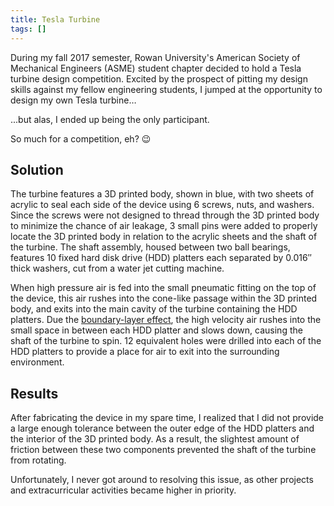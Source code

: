 ```yaml
---
title: Tesla Turbine
tags: []
---
```


During my fall 2017 semester, Rowan University's American Society of Mechanical Engineers (ASME) student chapter decided to hold a Tesla turbine design competition. Excited by the prospect of pitting my design skills against my fellow engineering students, I jumped at the opportunity to design my own Tesla turbine…

...but alas, I ended up being the only participant.

So much for a competition, eh? 😉

## Solution
The turbine features a 3D printed body, shown in blue, with two sheets of acrylic to seal each side of the device using 6 screws, nuts, and washers. Since the screws were not designed to thread through the 3D printed body to minimize the chance of air leakage, 3 small pins were added to properly locate the 3D printed body in relation to the acrylic sheets and the shaft of the turbine. The shaft assembly, housed between two ball bearings, features 10 fixed hard disk drive (HDD) platters each separated by 0.016″ thick washers, cut from a water jet cutting machine.

When high pressure air is fed into the small pneumatic fitting on the top of the device, this air rushes into the cone-like passage within the 3D printed body, and exits into the main cavity of the turbine containing the HDD platters. Due the [boundary-layer effect](https://www1.grc.nasa.gov/beginners-guide-to-aeronautics/boundary-layer/), the high velocity air rushes into the small space in between each HDD platter and slows down, causing the shaft of the turbine to spin. 12 equivalent holes were drilled into each of the HDD platters to provide a place for air to exit into the surrounding environment.

## Results
After fabricating the device in my spare time, I realized that I did not provide a large enough tolerance between the outer edge of the HDD platters and the interior of the 3D printed body. As a result, the slightest amount of friction between these two components prevented the shaft of the turbine from rotating.

Unfortunately, I never got around to resolving this issue, as other projects and extracurricular activities became higher in priority.